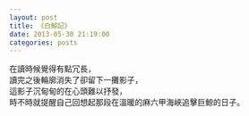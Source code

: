 ```yaml
---
layout: post
title: 《白鯨記》
date: 2013-05-30 21:19:00
categories: posts
---
```


在讀時候覺得有點冗長，  
讀完之後輪廓消失了卻留下一攤影子，  
這影子沉甸甸的在心頭難以抒發，  
時不時就提醒自己回想起那段在溫暖的麻六甲海峽追擊巨鯨的日子。
